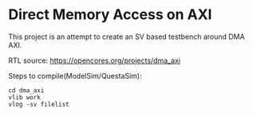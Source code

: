 # Direct Memory Access on AXI

This project is an attempt to create an SV based testbench around DMA AXI.

RTL source:
https://opencores.org/projects/dma_axi

Steps to compile(ModelSim/QuestaSim):
```
cd dma_axi
vlib work
vlog -sv filelist
```

